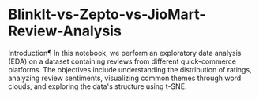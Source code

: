 # BlinkIt-vs-Zepto-vs-JioMart-Review-Analysis
Introduction¶ In this notebook, we perform an exploratory data analysis (EDA) on a dataset containing reviews from different quick-commerce platforms. The objectives include understanding the distribution of ratings, analyzing review sentiments, visualizing common themes through word clouds, and exploring the data's structure using t-SNE.
